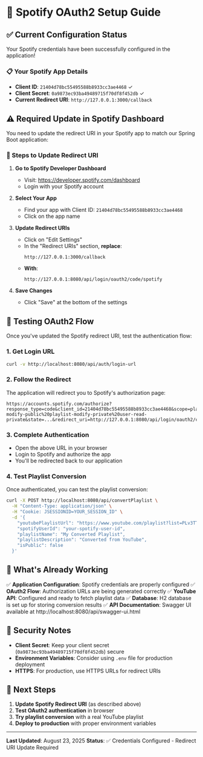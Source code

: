 # 🎵 Spotify OAuth2 Setup Guide

## ✅ Current Configuration Status
Your Spotify credentials have been successfully configured in the application!

### 📋 Your Spotify App Details
- **Client ID**: `21404d78bc55495588b8933cc3ae4468` ✓
- **Client Secret**: `0a9873ec93ba49489715f70df8f452db` ✓
- **Current Redirect URI**: `http://127.0.0.1:3000/callback`

## ⚠️ Required Update in Spotify Dashboard

You need to update the redirect URI in your Spotify app to match our Spring Boot application:

### 🔧 Steps to Update Redirect URI

1. **Go to Spotify Developer Dashboard**
   - Visit: https://developer.spotify.com/dashboard
   - Login with your Spotify account

2. **Select Your App**
   - Find your app with Client ID: `21404d78bc55495588b8933cc3ae4468`
   - Click on the app name

3. **Update Redirect URIs**
   - Click on "Edit Settings"
   - In the "Redirect URIs" section, **replace**:
     ```
     http://127.0.0.1:3000/callback
     ```
   - **With**:
     ```
     http://127.0.0.1:8080/api/login/oauth2/code/spotify
     ```

4. **Save Changes**
   - Click "Save" at the bottom of the settings

## 🚀 Testing OAuth2 Flow

Once you've updated the Spotify redirect URI, test the authentication flow:

### 1. Get Login URL
```bash
curl -v http://localhost:8080/api/auth/login-url
```

### 2. Follow the Redirect
The application will redirect you to Spotify's authorization page:
```
https://accounts.spotify.com/authorize?response_type=code&client_id=21404d78bc55495588b8933cc3ae4468&scope=playlist-modify-public%20playlist-modify-private%20user-read-private&state=...&redirect_uri=http://127.0.0.1:8080/api/login/oauth2/code/spotify
```

### 3. Complete Authentication
- Open the above URL in your browser
- Login to Spotify and authorize the app
- You'll be redirected back to our application

### 4. Test Playlist Conversion
Once authenticated, you can test the playlist conversion:
```bash
curl -X POST http://localhost:8080/api/convertPlaylist \
  -H "Content-Type: application/json" \
  -H "Cookie: JSESSIONID=YOUR_SESSION_ID" \
  -d '{
    "youtubePlaylistUrl": "https://www.youtube.com/playlist?list=PLv3TTBr1W_9tppikBxAE_G6qjWdBljBHJ",
    "spotifyUserId": "your-spotify-user-id",
    "playlistName": "My Converted Playlist",
    "playlistDescription": "Converted from YouTube",
    "isPublic": false
  }'
```

## 🎯 What's Already Working

✅ **Application Configuration**: Spotify credentials are properly configured
✅ **OAuth2 Flow**: Authorization URLs are being generated correctly
✅ **YouTube API**: Configured and ready to fetch playlist data
✅ **Database**: H2 database is set up for storing conversion results
✅ **API Documentation**: Swagger UI available at http://localhost:8080/api/swagger-ui.html

## 🔐 Security Notes

- **Client Secret**: Keep your client secret (`0a9873ec93ba49489715f70df8f452db`) secure
- **Environment Variables**: Consider using `.env` file for production deployment
- **HTTPS**: For production, use HTTPS URLs for redirect URIs

## 📝 Next Steps

1. **Update Spotify Redirect URI** (as described above)
2. **Test OAuth2 authentication** in browser
3. **Try playlist conversion** with a real YouTube playlist
4. **Deploy to production** with proper environment variables

---

**Last Updated**: August 23, 2025
**Status**: ✅ Credentials Configured - Redirect URI Update Required
